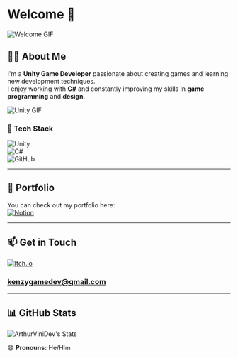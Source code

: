 # Welcome 👋  
![Welcome GIF](https://media.giphy.com/media/v1.Y2lkPTc5MGI3NjExanI4Ync0NnZxZ2R1cnQ2bTljbjN5MDZweXRxdHk3enY1bjA1NTg4eCZlcD12MV9naWZzX3NlYXJjaCZjdD1n/xUPGGDNsLvqsBOhuU0/giphy.gif)

## 👨‍💻 About Me  
I'm a **Unity Game Developer** passionate about creating games and learning new development techniques.  
I enjoy working with **C#** and constantly improving my skills in **game programming** and **design**.  

![Unity GIF](https://media3.giphy.com/media/v1.Y2lkPTc5MGI3NjExN2d4ODJkc2NxcXI0djl1ZTdnbzd0dW5uM3hldW92OG5yY2o4cmptaiZlcD12MV9pbnRlcm5hbF9naWZfYnlfaWQmY3Q9Zw/Xc3R3j4KFMvH01ZWaJ/giphy.gif)

### 🚀 Tech Stack  
![Unity](https://img.shields.io/badge/Engine-Unity-000000?style=for-the-badge&logo=unity&logoColor=white)  
![C#](https://img.shields.io/badge/Language-C%23-239120?style=for-the-badge&logo=csharp&logoColor=white)  
![GitHub](https://img.shields.io/badge/Platform-GitHub-181717?style=for-the-badge&logo=github&logoColor=white)  

---

## 📂 Portfolio  
You can check out my portfolio here:  
[![Notion](https://img.shields.io/badge/Notion-000000?style=for-the-badge&logo=notion&logoColor=white)](https://empty-foe-efd.notion.site/Arthur-s-Portfolio-18227a83cfa38053b172faff3c723906)  

---

## 📫 Get in Touch  
[![Itch.io](https://img.shields.io/badge/Itch.io-FA5C5C?style=for-the-badge&logo=itch.io&logoColor=white)](https://kenzyps.itch.io) 

### kenzygamedev@gmail.com

---
## 📊 GitHub Stats  
![ArthurViniDev's Stats](https://github-readme-stats.vercel.app/api?username=ArthurViniDev&theme=darcula&show_icons=true&hide_border=false&count_private=true)



😄 **Pronouns:** He/Him

